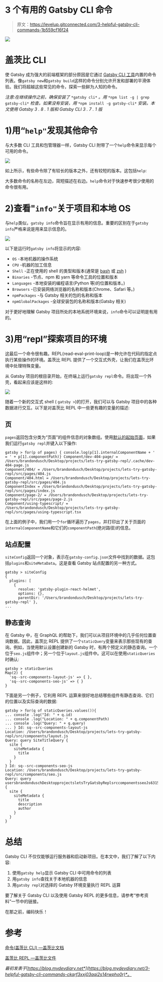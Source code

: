 # 3 个有用的 Gatsby CLI 命令

> 原文：<https://levelup.gitconnected.com/3-helpful-gatsby-cli-commands-1b559cf16f24>

![](img/776b12efebc2b5f82321f04f64d153bf.png)

# 盖茨比 CLI

使 Gatsby 成为强大的前端框架的部分原因是它通过 [Gatsby CLI 工具](https://www.gatsbyjs.com/docs/reference/gatsby-cli/)内置的命令列表。像`gatsby new`和`gatsby build`这样的命令分别允许开发和部署的平滑体验。我们将超越这些常见的命令，探索一些鲜为人知的命令。

*注意:在继续操作之前，确保安装了* `*gatsby cli*` *。用* `*npm list -g | grep gatsby-cli*` *检查。如果没有安装，用* `*npm install -g gatsby-cli*` *安装。本文使用 Gatsby 3 . 8 . 1 版和 Gatsby CLI 3 . 7 . 1 版*

# 1)用“`help"`发现其他命令

与大多数 CLI 工具和包管理器一样，Gatsby CLI 附带了一个`help`命令来显示每个可用的命令。

![](img/9595f2db8d83c252fab240624f6fb1da.png)

如上所示，有些命令除了有较长的版本之外，还有较短的版本。这包括`help`:

大多数命令的名称在左边，简短描述在右边。`help`命令对于快速参考很少使用的命令很有用。

# 2)查看"`info"`关于项目和本地 OS

与`help`类似，`gatsby info`命令旨在显示有用的信息。重要的区别在于`gatsby info`严格来说是用来显示信息的。

![](img/216d690973f33d5581b42701684fd942.png)

以下是运行时`gatsby info`将显示的内容:

*   `OS` -本地机器的操作系统
*   `CPU` -机器的加工信息
*   `Shell` -正在使用的 shell 的类型和版本(通常是 [bash](https://www.gnu.org/software/bash/) 或 [zsh](https://www.zsh.org/) )
*   `Binaries` -节点、npm 和 yarn 等命令工具的位置和版本
*   `Languages` -本地安装的编程语言(Python 等)的位置和版本。)
*   `Browsers` -已安装网络浏览器的名称和版本(Chrome、Safari 等。)
*   `npmPackages` -与 Gatsby 相关的包的名称和版本
*   `npmGlobalPackages` -全球安装包的名称和版本(Gatsby 相关)

对于更好地理解 Gatsby 项目所处的本地系统环境来说，`info`命令可以证明是有用的。

# 3)用“repl”探索项目的环境

这最后一个命令很有趣。REPL(read-eval-print-loop)是一种允许在代码的指定点执行某些操作的环境。盖茨比 REPL 提供了一个交互式外壳，让我们在盖茨比环境中处理特殊变量。

从 Gatsby 项目的根目录开始，在终端上运行`gatsby repl`命令。将出现一个外壳，看起来应该是这样的:

![](img/5e0fdbd5050ea5e788edf1bc15950f16.png)

随着一个新的交互式 shell ( `gatsby >`)的打开，我们可以与 Gatsby 项目中的各种数据进行交互。以下是对盖茨比 REPL 中一些更有趣的变量的描述:

## 页

`pages`返回包含分类为“页面”的组件信息的对象数组。使用[默认的起始页面](https://www.gatsbyjs.com/starters/gatsbyjs/gatsby-starter-default)，如果我们运行`gatsby repl`并键入以下操作:

```
gatsby > for(p of pages) { console.log(p[1].internalComponentName + ' = ' + p[1].componentPath)} Component/dev-404-page/ = /Users/brandondusch/Desktop/projects/lets-try-gatsby-repl/.cache/dev-404-page.js 
Component/404/ = /Users/brandondusch/Desktop/projects/lets-try-gatsby-repl/src/pages/404.js 
Component/404.html = /Users/brandondusch/Desktop/projects/lets-try-gatsby-repl/src/pages/404.js 
ComponentIndex = /Users/brandondusch/Desktop/projects/lets-try-gatsby-repl/src/pages/index.js 
Component/page-2/ = /Users/brandondusch/Desktop/projects/lets-try-gatsby-repl/src/pages/page-2.js 
Component/using-typescript/ = /Users/brandondusch/Desktop/projects/lets-try-gatsby-repl/src/pages/using-typescript.tsx
```

在上面的例子中，我们用一个`for`循环遍历了`pages`，并打印出了关于页面的`internalComponentName`和它们的`componentPath`(绝对路径)的信息。

## 站点配置

`siteConfig`返回一个对象，表示在`gatsby-config.json`文件中找到的数据。这包括`plugins`和`siteMetaData`。这是查看 Gatsby 站点配置的另一种方式。

```
gatsby > siteConfig 
{ 
  plugins: [ 
    { 
      resolve: 'gatsby-plugin-react-helmet', 
      options: {}, 
      parentDir: '/Users/brandondusch/Desktop/projects/lets-try-gatsby-repl' }, 
...
```

## 静态查询

在 Gatsby 中，在 GraphQL 的帮助下，我们可以从项目环境中的几乎任何位置查询数据。因此，盖茨比 REPL 提供了一个`staticQuery`变量来表示那些现有的查询。例如，当使用默认设置创建新的 Gatsby 时，有两个预定义的静态查询。一个位于`seo.js`组件中；另一个位于`layout.js`组件中。这可以在使用`staticQueries`时确认:

```
gatsby > staticQueries 
Map(2) { 
  'sq--src-components-layout-js' => { }, 
  'sq--src-components-seo-js' => { } 
}
```

下面是另一个例子，它利用 REPL 运算来很好地总结哪些组件有静态查询、它们的位置以及实际查询的数据:

```
gatsby > for(q of staticQueries.values()){ 
... console .log("Id: " + q.id) 
... console .log("Location: " + q.componentPath) 
... console .log("Query: " + q.query) 
... } Id: sq--src-components-layout-js 
Location: /Users/brandondusch/Desktop/projects/lets-try-gatsby-repl/src/components/layout.js 
Query: query SiteTitleQuery { 
  site { 
    siteMetadata { 
      title 
    } 
  } 
} Id: sq--src-components-seo-js 
Location: /Users/brandondusch/Desktop/projects/lets-try-gatsby-repl/src/components/seo.js 
Query: query usersbrandonduschDesktopprojectsletsTryGatsbyReplsrccomponentsseoJs63159454 { 
  site { 
    siteMetadata { 
      title 
      description 
      author 
    } 
  } 
}
```

# 总结

Gatsby CLI 不仅仅能够运行服务器和启动新项目。在本文中，我们了解了以下内容:

1.  使用`gatsby help`显示 Gatsby CLI 中可用命令的列表
2.  用`gatsby info`查找关于本地机器的信息
3.  用`gatsby repl`对选择的 Gatsby 环境变量执行 REPL 运算

要了解关于 Gatsby CLI 以及使用 Gatsby REPL 的更多信息，请参考“参考资料”一节中的链接。

在那之前，编码快乐！

# 参考

[命令(盖茨比 CLI) —盖茨比文档](https://www.gatsbyjs.com/docs/reference/gatsby-cli/)

[盖茨比 REPL —盖茨比文件](https://www.gatsbyjs.com/docs/gatsby-repl/)

*最初发表于*[*https://blog.mydevdiary.net*](https://blog.mydevdiary.net/3-helpful-gatsby-cli-commands-ckqrf3xxj03aqi2s14rwpho0r)*。*